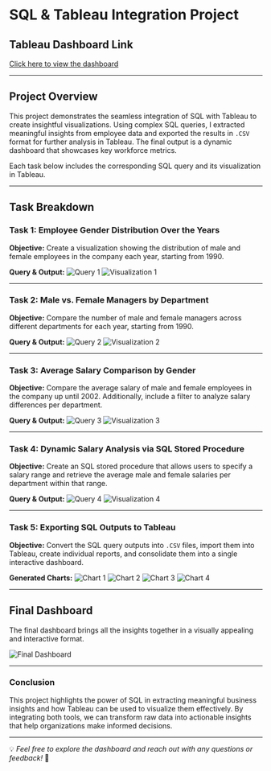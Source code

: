 # SQL & Tableau Integration Project

## Tableau Dashboard Link
[Click here to view the dashboard](https://public.tableau.com/views/EmployeesTableaudashboard/Dashboard1?:language=en-US&:sid=&:redirect=auth&:display_count=n&:origin=viz_share_link)

---

## Project Overview
This project demonstrates the seamless integration of SQL with Tableau to create insightful visualizations. Using complex SQL queries, I extracted meaningful insights from employee data and exported the results in `.CSV` format for further analysis in Tableau. The final output is a dynamic dashboard that showcases key workforce metrics.

Each task below includes the corresponding SQL query and its visualization in Tableau.

---

## Task Breakdown

### **Task 1: Employee Gender Distribution Over the Years**
**Objective:** Create a visualization showing the distribution of male and female employees in the company each year, starting from 1990.

**Query & Output:**
![Query 1](https://github.com/user-attachments/assets/48291549-a77a-4e1c-94cd-f84dd2a9634f)
![Visualization 1](https://github.com/user-attachments/assets/af73d3c0-518a-4fc9-abd9-9a3e68623aea)

---

### **Task 2: Male vs. Female Managers by Department**
**Objective:** Compare the number of male and female managers across different departments for each year, starting from 1990.

**Query & Output:**
![Query 2](https://github.com/user-attachments/assets/6374ce76-72d2-4b5e-af27-de4f834481d0)
![Visualization 2](https://github.com/user-attachments/assets/9f67571c-2bb5-412c-9f22-95c318e9448c)

---

### **Task 3: Average Salary Comparison by Gender**
**Objective:** Compare the average salary of male and female employees in the company up until 2002. Additionally, include a filter to analyze salary differences per department.

**Query & Output:**
![Query 3](https://github.com/user-attachments/assets/1aa05ac8-679e-4ea7-80f1-1483f07045e2)
![Visualization 3](https://github.com/user-attachments/assets/44384c4b-d2af-4d81-b017-d8054ce959c6)

---

### **Task 4: Dynamic Salary Analysis via SQL Stored Procedure**
**Objective:** Create an SQL stored procedure that allows users to specify a salary range and retrieve the average male and female salaries per department within that range.

**Query & Output:**
![Query 4](https://github.com/user-attachments/assets/deec982c-7eac-40b0-a425-e13e3f3c2e08)
![Visualization 4](https://github.com/user-attachments/assets/3648fe81-b8df-4f86-88b1-6bb39047fbf9)

---

### **Task 5: Exporting SQL Outputs to Tableau**
**Objective:** Convert the SQL query outputs into `.CSV` files, import them into Tableau, create individual reports, and consolidate them into a single interactive dashboard.

**Generated Charts:**
![Chart 1](https://github.com/user-attachments/assets/4d3b6be7-db47-4fca-a854-f01d0e092ad6)
![Chart 2](https://github.com/user-attachments/assets/6b1fc4e3-d532-42be-a7f3-9b1081737c9e)
![Chart 3](https://github.com/user-attachments/assets/3d34a054-f190-473d-82a6-e8edd2005e33)
![Chart 4](https://github.com/user-attachments/assets/342d0306-f2cb-40b0-b262-9523f6d0b5d2)

---

## **Final Dashboard**
The final dashboard brings all the insights together in a visually appealing and interactive format.

![Final Dashboard](https://github.com/user-attachments/assets/fd4a82a2-14ed-4fed-a2b0-0dba9bdb5ae5)

---

### **Conclusion**
This project highlights the power of SQL in extracting meaningful business insights and how Tableau can be used to visualize them effectively. By integrating both tools, we can transform raw data into actionable insights that help organizations make informed decisions.

---

💡 *Feel free to explore the dashboard and reach out with any questions or feedback!* 🚀
